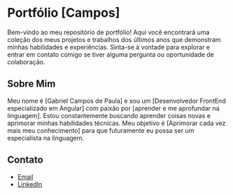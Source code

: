 # Portfólio [Campos]

Bem-vindo ao meu repositório de portfólio! Aqui você encontrará uma coleção dos meus projetos e trabalhos dos últimos anos que demonstram minhas habilidades e experiências. Sinta-se à vontade para explorar e entrar em contato comigo se tiver alguma pergunta ou oportunidade de colaboração.

## Sobre Mim

Meu nome é [Gabriel Campos de Paula] e sou um [Desenvolvedor FrontEnd especializado em Angular] com paixão por [aprender e me aprofundar na linguagem]. Estou constantemente buscando aprender coisas novas e aprimorar minhas habilidades técnicas. Meu objetivo é [Aprimorar cada vez mais meu conhecimento] para que futuramente eu possa ser um especialista na linguagem.

## Contato

- [Email](gabriel.c.depaula@gmail.com)
- [LinkedIn](https://www.linkedin.com/in/gabrielcampos07/)
